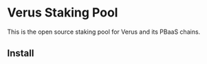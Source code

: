 # Verus Staking Pool

This is the open source staking pool for Verus and its PBaaS chains.

## Install

<coming soon>
